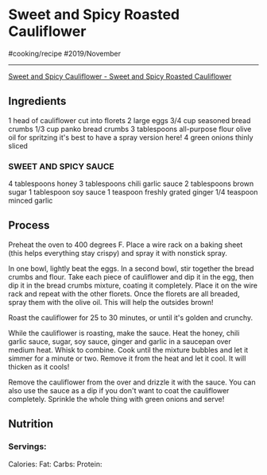 # Sweet and Spicy Roasted Cauliflower
#cooking/recipe #2019/November
- - - -
[Sweet and Spicy Cauliflower - Sweet and Spicy Roasted Cauliflower](https://www.howsweeteats.com/2018/04/sweet-and-spicy-roasted-cauliflower/)

## Ingredients
1 head of cauliflower cut into florets
2 large eggs
3/4 cup seasoned bread crumbs
1/3 cup panko bread crumbs
3 tablespoons all-purpose flour
olive oil for spritzing it's best to have a spray version here!
4 green onions thinly sliced

### SWEET AND SPICY SAUCE
4 tablespoons honey
3 tablespoons chili garlic sauce
2 tablespoons brown sugar
1 tablespoon soy sauce
1 teaspoon freshly grated ginger
1/4 teaspoon minced garlic

## Process
Preheat the oven to 400 degrees F. Place a wire rack on a baking sheet (this helps everything stay crispy) and spray it with nonstick spray.

In one bowl, lightly beat the eggs. In a second bowl, stir together the bread crumbs and flour. Take each piece of cauliflower and dip it in the egg, then dip it in the bread crumbs mixture, coating it completely. Place it on the wire rack and repeat with the other florets. Once the florets are all breaded, spray them with the olive oil. This will help the outsides brown!

Roast the cauliflower for 25 to 30 minutes, or until it's golden and crunchy.

While the cauliflower is roasting, make the sauce. Heat the honey, chili garlic sauce, sugar, soy sauce, ginger and garlic in a saucepan over medium heat. Whisk to combine. Cook until the mixture bubbles and let it simmer for a minute or two. Remove it from the heat and let it cool. It will thicken as it cools!

Remove the cauliflower from the over and drizzle it with the sauce. You can also use the sauce as a dip if you don't want to coat the cauliflower completely. Sprinkle the whole thing with green onions and serve!

## Nutrition
### Servings:
Calories: 
Fat: 
Carbs: 
Protein: 